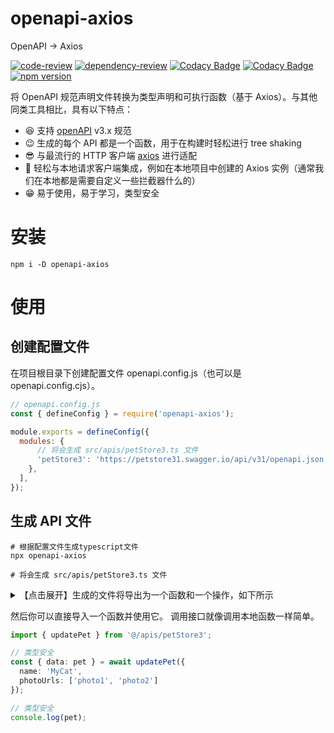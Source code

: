 # openapi-axios

OpenAPI → Axios

[![code-review](https://github.com/FrontEndDev-org/openapi-axios/actions/workflows/code-review.yml/badge.svg)](https://github.com/FrontEndDev-org/openapi-axios/actions/workflows/code-review.yml)
[![dependency-review](https://github.com/FrontEndDev-org/openapi-axios/actions/workflows/dependency-review.yml/badge.svg)](https://github.com/FrontEndDev-org/openapi-axios/actions/workflows/dependency-review.yml)
[![Codacy Badge](https://app.codacy.com/project/badge/Grade/4fa1acaeb717469caddfe21a84c50bb2)](https://app.codacy.com/gh/FrontEndDev-org/openapi-axios/dashboard?utm_source=gh&utm_medium=referral&utm_content=&utm_campaign=Badge_grade)
[![Codacy Badge](https://app.codacy.com/project/badge/Coverage/4fa1acaeb717469caddfe21a84c50bb2)](https://app.codacy.com/gh/FrontEndDev-org/openapi-axios/dashboard?utm_source=gh&utm_medium=referral&utm_content=&utm_campaign=Badge_coverage)
[![npm version](https://badge.fury.io/js/openapi-axios.svg)](https://npmjs.com/package/openapi-axios)

将 OpenAPI 规范声明文件转换为类型声明和可执行函数（基于 Axios）。与其他同类工具相比，具有以下特点：

- 😆 支持 [openAPI](https://www.openapis.org/) v3.x 规范
- 😉 生成的每个 API 都是一个函数，用于在构建时轻松进行 tree shaking
- 😎 与最流行的 HTTP 客户端 [axios](https://axios-http.com/) 进行适配
- 🤗 轻松与本地请求客户端集成，例如在本地项目中创建的 Axios 实例（通常我们在本地都是需要自定义一些拦截器什么的）
- 😁 易于使用，易于学习，类型安全

# 安装

```shell
npm i -D openapi-axios
```

# 使用

## 创建配置文件

在项目根目录下创建配置文件 openapi.config.js（也可以是 openapi.config.cjs）。

```js
// openapi.config.js
const { defineConfig } = require('openapi-axios');

module.exports = defineConfig({
  modules: {
      // 将会生成 src/apis/petStore3.ts 文件
      'petStore3': 'https://petstore31.swagger.io/api/v31/openapi.json'
    },
  ],
});
```

## 生成 API 文件
```shell
# 根据配置文件生成typescript文件
npx openapi-axios

# 将会生成 src/apis/petStore3.ts 文件
```

<details>
<summary>【点击展开】生成的文件将导出为一个函数和一个操作，如下所示</summary>

```ts
/**
 * @module petStore3
 * @title Swagger Petstore - OpenAPI 3.1
 * @version 1.0.6
 * @contact <apiteam@swagger.io>
 * @description This is a sample Pet Store Server based on the OpenAPI 3.1 specification.
You can find out more about
Swagger at [http://swagger.io](http://swagger.io).
 * @summary Pet Store 3.1
 * @see {@link http://swagger.io Find out more about Swagger}
 */

import axios from "axios";
import type { AxiosRequestConfig, AxiosPromise } from "axios";
import { resolveURL } from "openapi-axios/client";
import type { OneOf } from "openapi-axios/client";

const BASE_URL = "/api/v31";

// ... 省略 ...

/**
 * @description Pet
 */
export type Pet = {
    /**
     * @format int64
     * @example 10
     */
    id?: number;
    /**
     * @description Pet Category
     */
    category?: unknown;
    /**
     * @example doggie
     */
    name: string;
    photoUrls: ((string)[]);
    tags?: ((unknown)[]);
    /**
     * @description pet status in the store
     */
    status?: ("available" | "pending" | "sold");
    /**
     * @format int32
     * @example 7
     */
    availableInstances?: number;
    petDetailsId?: unknown;
    petDetails?: PetDetails;
};

// ... 省略 ...

/**
 * @module petStore3
 * @description Update an existing pet by Id
 * @summary Update an existing pet
 * @see pet Everything about your Pets {@link http://swagger.io Find out more}
 * @param data Pet object that needs to be updated in the store
 * @param [config] request config
 * @returns Successful operation
 */
export async function updatePet(data: Pet, config?: AxiosRequestConfig): AxiosPromise<Pet> {
    return axios({
        method: "put",
        data: data,
        url: resolveURL(BASE_URL, "/pet"),
        ...config
    });
}

// ... 省略 ...
```
</details>

然后你可以直接导入一个函数并使用它。 调用接口就像调用本地函数一样简单。

```ts
import { updatePet } from '@/apis/petStore3';

// 类型安全
const { data: pet } = await updatePet({
  name: 'MyCat',
  photoUrls: ['photo1', 'photo2']
});

// 类型安全
console.log(pet);
```


